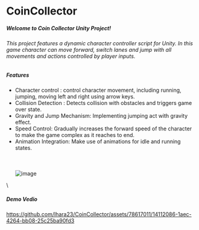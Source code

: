 # CoinCollector

##### Welcome to Coin Collector Unity Project!
###### This project features a dynamic character controller script for Unity. In this game character can move forward, switch lanes and jump with all movements and actions controlled by player inputs.
##### **Features**

* Character control : control character movement, including running, jumping, moving left and right using arrow keys. 
* Collision Detection : Detects collision with obstacles and triggers game over state.
* Gravity and Jump Mechanism: Implementing jumping act with gravity effect. 
* Speed Control: Gradually increases the forward speed of the character to make the game complex as it reaches to end.
* Animation Integration: Make use of animations for idle and running states.
\
\
\
\
![image](https://github.com/Ihara23/CoinCollector/assets/78617011/623a4a90-e599-4314-be55-fb68cb5a1601)

\


##### Demo Vedio


https://github.com/Ihara23/CoinCollector/assets/78617011/14112086-1aec-4264-bb08-25c25ba90fd3

